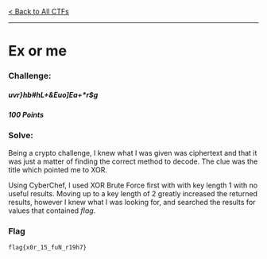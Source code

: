 [< Back to All CTFs](https://github.com/KrisLloyd/Python/tree/master/CTF#ctf-solves)
***

# Ex or me

### Challenge:
##### uvr}hb#hL+&Euo]Ea+*r$g
##### 100 Points


### Solve:

Being a crypto challenge, I knew what I was given was ciphertext and that it was just a matter of finding the correct method to decode. The clue was the title which pointed me to XOR.

Using CyberChef, I used XOR Brute Force first with with key length 1 with no useful results. Moving up to a key length of 2 greatly increased the returned results, however I knew what I was looking for, and searched the results for values that contained *flag*.


### Flag
```
flag{x0r_15_fuN_r19h7}
```
